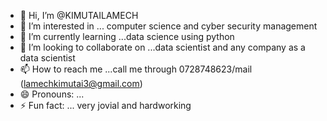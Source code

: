 - 👋 Hi, I’m @KIMUTAILAMECH
- 👀 I’m interested in ... computer science and cyber security management
- 🌱 I’m currently learning ...data science using python
- 💞️ I’m looking to collaborate on ...data scientist and any company as a data scientist
- 📫 How to reach me ...call me through 0728748623/mail (lamechkimutai3@gmail.com)
- 😄 Pronouns: ...
- ⚡ Fun fact: ... very jovial and hardworking

<!---
KIMUTAILAMECH/KIMUTAILAMECH is a ✨ special ✨ repository because its `README.md` (this file) appears on your GitHub profile.
You can click the Preview link to take a look at your changes.
--->
